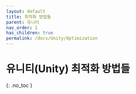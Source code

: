 ```yaml
---
layout: default
title: 최적화 방법들
parent: 유니티
nav_order: 1
has_children: true
permalink: /docs/Unity/Optimization
---
```


# 유니티(Unity) 최적화 방법들  
{: .no_toc }